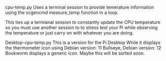 cpu-temp.py
Uses a terminal session to provide temerature information
using the vcgencmd measure_temp function in a loop.

This ties up a termianal session to constantly update the CPU temperature so you 
must use another session to to stress test your Pi while observing the temperature
or just carry on with whatever you are doing.

Desktop-cpu-temp.py
This is a version for the Pi Desktop
While it displays the thermometer icon using Debian version: 11 Bullseye,
Debian version: 12 Bookworm displays a generic icon.  Maybe this will be sorted soon.
